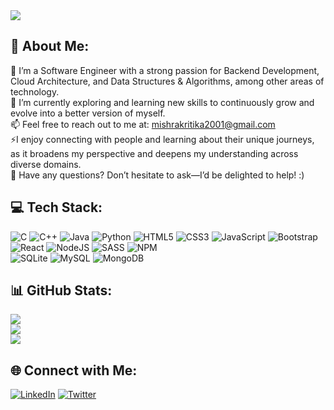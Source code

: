 <img src="https://github.com/user-attachments/assets/b6a1b82a-1971-4f22-807a-5078600b7c35" >

## 💫 About Me:

👀 I’m a Software Engineer with a strong passion for Backend Development, Cloud Architecture, and Data Structures & Algorithms, among other areas of technology. <br>
🌱 I’m currently exploring and learning new skills to continuously grow and evolve into a better version of myself.<br>
📫 Feel free to reach out to me at: mishrakritika2001@gmail.com<br>
⚡I enjoy connecting with people and learning about their unique journeys, as it broadens my perspective and deepens my understanding across diverse domains.<br>
💬 Have any questions? Don’t hesitate to ask—I’d be delighted to help! :)

## 💻 Tech Stack:
![C](https://img.shields.io/badge/c-%2300599C.svg?style=for-the-badge&logo=c&logoColor=white)
![C++](https://img.shields.io/badge/c++-%2300599C.svg?style=for-the-badge&logo=c%2B%2B&logoColor=white)
![Java](https://img.shields.io/badge/java-%23ED8B00.svg?style=for-the-badge&logo=java&logoColor=white)
![Python](https://img.shields.io/badge/python-3670A0?style=for-the-badge&logo=python&logoColor=ffdd54) 
![HTML5](https://img.shields.io/badge/html5-%23E34F26.svg?style=for-the-badge&logo=html5&logoColor=white)
![CSS3](https://img.shields.io/badge/css3-%231572B6.svg?style=for-the-badge&logo=css3&logoColor=white)
![JavaScript](https://img.shields.io/badge/javascript-%23323330.svg?style=for-the-badge&logo=javascript&logoColor=%23F7DF1E) 
![Bootstrap](https://img.shields.io/badge/bootstrap-%23563D7C.svg?style=for-the-badge&logo=bootstrap&logoColor=white) 
![React](https://img.shields.io/badge/react-%2320232a.svg?style=for-the-badge&logo=react&logoColor=%2361DAFB) 
![NodeJS](https://img.shields.io/badge/node.js-6DA55F?style=for-the-badge&logo=node.js&logoColor=white) 
![SASS](https://img.shields.io/badge/SASS-hotpink.svg?style=for-the-badge&logo=SASS&logoColor=white) 
![NPM](https://img.shields.io/badge/NPM-%23000000.svg?style=for-the-badge&logo=npm&logoColor=white)  
![SQLite](https://img.shields.io/badge/sqlite-%2307405e.svg?style=for-the-badge&logo=sqlite&logoColor=white) 
![MySQL](https://img.shields.io/badge/mysql-%2300f.svg?style=for-the-badge&logo=mysql&logoColor=white)
![MongoDB](https://img.shields.io/badge/MongoDB-%234ea94b.svg?style=for-the-badge&logo=mongodb&logoColor=white)

## 📊 GitHub Stats:
![](https://github-readme-stats.vercel.app/api?username=Kritikamishra-16&theme=onedark&hide_border=false&include_all_commits=false&count_private=false)<br/>
![](https://github-readme-streak-stats.herokuapp.com/?user=Kritikamishra-16&theme=onedark&hide_border=false)<br/>
![](https://github-readme-stats.vercel.app/api/top-langs/?username=Kritikamishra-16&theme=onedark&hide_border=false&include_all_commits=false&count_private=false&layout=compact)


## 🌐 Connect with Me:
[![LinkedIn](https://img.shields.io/badge/LinkedIn-0077B5?style=for-the-badge&logo=linkedin&logoColor=white)](https://linkedin.com/in/kritika-mishra-1608) 
[![Twitter](https://img.shields.io/badge/Twitter-1DA1F2?style=for-the-badge&logo=twitter&logoColor=white)](https://twitter.com/Kritika30400321) 


